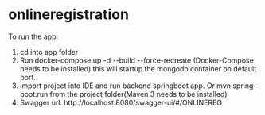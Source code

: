 # onlineregistration
To run the app:
1. cd into app folder 
2. Run docker-compose up -d --build --force-recreate (Docker-Compose needs to be installed) this will startup the mongodb container on default port.
3. import project into IDE and run backend springboot app. Or mvn spring-boot:run from the project folder(Maven 3 needs to be installed)
4. Swagger url: http://localhost:8080/swagger-ui/#/ONLINEREG


